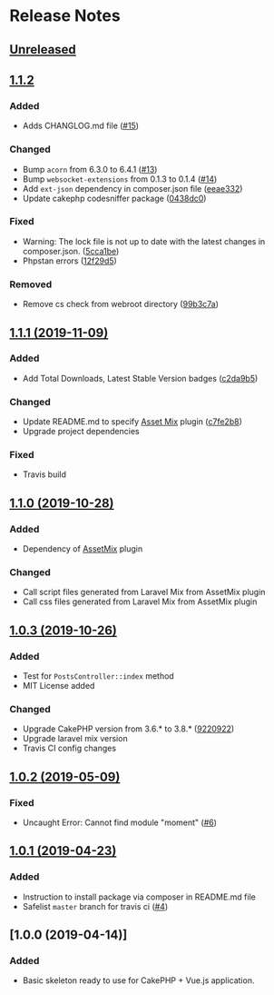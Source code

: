 # Release Notes

## [Unreleased](https://github.com/ishanvyas22/cakephpvue-spa/compare/1.1.2...master)

## [1.1.2](https://github.com/ishanvyas22/cakephpvue-spa/compare/1.1.1...1.1.2)

### Added
- Adds CHANGLOG.md file ([#15](https://github.com/ishanvyas22/cakephpvue-spa/pull/15))

### Changed
- Bump `acorn` from 6.3.0 to 6.4.1 ([#13](https://github.com/ishanvyas22/cakephpvue-spa/pull/13))
- Bump `websocket-extensions` from 0.1.3 to 0.1.4 ([#14](https://github.com/ishanvyas22/cakephpvue-spa/pull/14))
- Add `ext-json` dependency in composer.json file ([eeae332](https://github.com/ishanvyas22/cakephpvue-spa/commit/eeae3323aec028d3d9fbe37b5a25df9270e68ac4))
- Update cakephp codesniffer package ([0438dc0](https://github.com/ishanvyas22/cakephpvue-spa/commit/0438dc0f6f7ebbadfef6e1467411d023ac58d7dd))

### Fixed
- Warning: The lock file is not up to date with the latest changes in composer.json. ([5cca1be](https://github.com/ishanvyas22/cakephpvue-spa/commit/5cca1be214881e93100a83d2a21b8fbdf542ccf4))
- Phpstan errors ([12f29d5](https://github.com/ishanvyas22/cakephpvue-spa/commit/12f29d5cd5e5bf14cd55002f1e08c3746c5c611c))

### Removed
- Remove cs check from webroot directory ([99b3c7a](https://github.com/ishanvyas22/cakephpvue-spa/commit/99b3c7aef032bb47de61cd5f669edbd53a250807))

## [1.1.1 (2019-11-09)](https://github.com/ishanvyas22/cakephpvue-spa/compare/1.1.0...1.1.1)

### Added
- Add Total Downloads, Latest Stable Version badges ([c2da9b5](https://github.com/ishanvyas22/cakephpvue-spa/pull/11/commits/c2da9b5b4ee62059559694f181a5ef2b10dd591b))

### Changed
- Update README.md to specify [Asset Mix](https://github.com/ishanvyas22/asset-mix) plugin ([c7fe2b8](https://github.com/ishanvyas22/cakephpvue-spa/pull/11/commits/c7fe2b89e5c1b42a1ae40c6f8aa4e04987f410b9))
- Upgrade project dependencies

### Fixed
- Travis build

## [1.1.0 (2019-10-28)](https://github.com/ishanvyas22/cakephpvue-spa/compare/1.0.3...1.1.0)

### Added
- Dependency of [AssetMix](https://packagist.org/packages/ishanvyas22/asset-mix) plugin

### Changed
- Call script files generated from Laravel Mix from AssetMix plugin
- Call css files generated from Laravel Mix from AssetMix plugin

## [1.0.3 (2019-10-26)](https://github.com/ishanvyas22/cakephpvue-spa/compare/1.0.2...1.0.3)

### Added
- Test for `PostsController::index` method
- MIT License added

### Changed
- Upgrade CakePHP version from 3.6.* to 3.8.* ([9220922](https://github.com/ishanvyas22/cakephpvue-spa/commit/92209220cfa5e8381479ebc47c4f62fe2a9e7202))
- Upgrade laravel mix version
- Travis CI config changes

## [1.0.2 (2019-05-09)](https://github.com/ishanvyas22/cakephpvue-spa/compare/1.0.1...1.0.2)

### Fixed
- Uncaught Error: Cannot find module "moment" ([#6](https://github.com/ishanvyas22/cakephpvue-spa/issues/6))

## [1.0.1 (2019-04-23)](https://github.com/ishanvyas22/cakephpvue-spa/compare/1.0.0...1.0.1)

### Added
- Instruction to install package via composer in README.md file
- Safelist `master` branch for travis ci ([#4](https://github.com/ishanvyas22/cakephpvue-spa/pull/4))

## [1.0.0 (2019-04-14)]

### Added
- Basic skeleton ready to use for CakePHP + Vue.js application.
